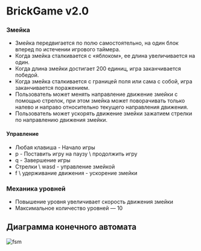 # BrickGame v2.0

### Змейка
- Змейка передвигается по полю самостоятельно, на один блок вперед по истечении игрового таймера.
- Когда змейка сталкивается с «яблоком», ее длина увеличивается на один.
- Когда длина змейки достигает 200 единиц, игра заканчивается победой.
- Когда змейка сталкивается с границей поля или сама с собой, игра заканчивается поражением.
- Пользователь может менять направление движение змейки с помощью стрелок, при этом змейка может поворачивать только налево и направо относительно текущего направления движения.
- Пользователь может ускорять движение змейки зажатием стрелки по направлению движения змейки.

#### Управление

- Любая клавиша - Начало игры
- p - Поставить игру на паузу \ продолжить игру
- q - Завершение игры
- Стрелки \ wasd - управление змейкой
- f \ удерживание движения - ускорение змейки

### Механика уровней

- Повышение уровня увеличивает скорость движения змейки
- Максимальное количество уровней — 10

## Диаграмма конечного автомата

![fsm](img/snake.png)